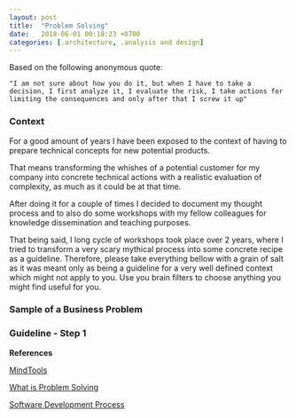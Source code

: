 ```yaml
---
layout: post
title:  "Problem Solving"
date:   2018-06-01 00:18:23 +0700
categories: [.architecture, .analysis and design]
---
```


Based on the following anonymous quote: 

    "I am not sure about how you do it, but when I have to take a decision, I first analyze it, I evaluate the risk, I take actions for limiting the consequences and only after that I screw it up"

### Context

For a good amount of years I have been exposed to the context of having to prepare technical concepts for new potential products.

That means transforming the whishes of a potential customer for my company into concrete technical actions with a realistic evaluation of complexity, as much as it could be at that time.  

After doing it for a couple of times I decided to document my thought process and to also do some workshops with my fellow colleagues for knowledge dissemination and teaching purposes.

That being said, I long cycle of workshops took place over 2 years, where I tried to transform a very scary mythical process into some concrete recipe as a guideline. Therefore, please take everything bellow with a grain of salt as it was meant only as being a guideline for a very well defined context which might not apply to you. Use you brain filters to choose anything you might find useful for you.

### Sample of a Business Problem


### Guideline - Step 1



**References** 
 
[MindTools](https://www.mindtools.com/pages/main/newMN_TMC.htm) 


[What is Problem Solving](https://www.mindtools.com/pages/article/newTMC_00.htm) 


[Software Development Process](https://en.wikipedia.org/wiki/Software_development_process)
